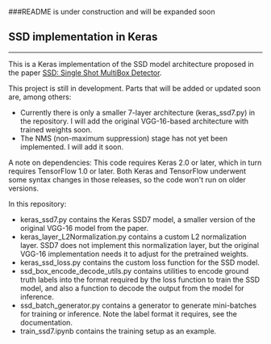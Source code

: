 ###README is under construction and will be expanded soon

## SSD implementation in Keras
---

This is a Keras implementation of the SSD model architecture proposed in the paper [SSD: Single Shot MultiBox Detector](https://arxiv.org/abs/1512.02325).

This project is still in development. Parts that will be added or updated soon are, among others:
* Currently there is only a smaller 7-layer architecture (keras_ssd7.py) in the repository. I will add the original VGG-16-based architecture with trained weights soon.
* The NMS (non-maximum suppression) stage has not yet been implemented. I will add it soon.

A note on dependencies:
This code requires Keras 2.0 or later, which in turn requires TensorFlow 1.0 or later. Both Keras and TensorFlow underwent some syntax changes in those releases, so the code won't run on older versions.

In this repository:
* keras_ssd7.py contains the Keras SSD7 model, a smaller version of the original VGG-16 model from the paper.
* keras_layer_L2Normalization.py contains a custom L2 normalization layer. SSD7 does not implement this normalization layer, but the original VGG-16 implementation needs it to adjust for the pretrained weights.
* keras_ssd_loss.py contains the custom loss function for the SSD model.
* ssd_box_encode_decode_utils.py contains utilities to encode ground truth labels into the format required by the loss function to train the SSD model, and also a function to decode the output from the model for inference.
* ssd_batch_generator.py contains a generator to generate mini-batches for training or inference. Note the label format it requires, see the documentation.
* train_ssd7.ipynb contains the training setup as an example.
